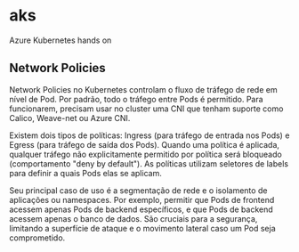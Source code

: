 # aks
Azure Kubernetes hands on

## Network Policies

Network Policies no Kubernetes controlam o fluxo de tráfego de rede em nível de Pod. Por padrão, todo o tráfego entre Pods é permitido. Para funcionarem, precisam usar no cluster uma CNI que tenham suporte como Calico, Weave-net ou Azure CNI.

Existem dois tipos de políticas: Ingress (para tráfego de entrada nos Pods) e Egress (para tráfego de saída dos Pods). Quando uma política é aplicada, qualquer tráfego não explicitamente permitido por política será bloqueado (comportamento "deny by default"). As políticas utilizam seletores de labels para definir a quais Pods elas se aplicam.

Seu principal caso de uso é a segmentação de rede e o isolamento de aplicações ou namespaces. Por exemplo, permitir que Pods de frontend acessem apenas Pods de backend específicos, e que Pods de backend acessem apenas o banco de dados. São cruciais para a segurança, limitando a superfície de ataque e o movimento lateral caso um Pod seja comprometido.
